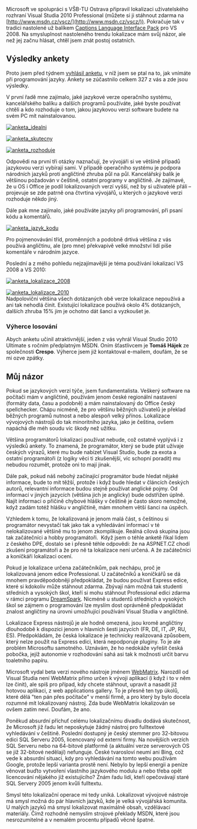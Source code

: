 <!-- dcterms:identifier = aspnetcz#293 -->
<!-- dcterms:title = Lokalizace vývojových nástrojů v podání Microsoftu -->
<!-- dcterms:abstract = Vyhodnocení ankety z minulého týdne, jakož i další postřehy k tématu lokalizace vývojových nástrojů. -->
<!-- np9:categoryId = 7 -->
<!-- x4w:category = Software -->
<!-- np9:authorId = 1 -->
<!-- np9:authorEmail = michal.valasek@altairis.cz -->
<!-- dcterms:creator = Michal Altair Valášek -->
<!-- dcterms:created = 2010-08-04T00:31:00.847+02:00 -->
<!-- dcterms:date = 2010-08-04T00:31:03.58+02:00 -->
<!-- x4w:pictureWidth = 150 -->
<!-- x4w:pictureHeight = 150 -->
<!-- x4w:pictureUrl = /perex-pictures/logo-vlajka.png -->

Microsoft ve spolupráci s VŠB-TU Ostrava připravil lokalizaci uživatelského rozhraní Visual Studia 2010 Professional (můžete si ji stáhnout zdarma na [http://www.msdn.cz/vscz/](http://www.msdn.cz/vscz/)). Pokračuje tak v tradici nastolené už balíkem [Captions Language Interface Pack](http://blogs.msdn.com/b/vyvojari/archive/2008/11/04/captions-language-interface-pack-v-1-0-for-visual-studio-2008.aspx) pro VS 2008. Na smysluplnost nastoleného trendu lokalizace mám svůj názor, ale než jej začnu hlásat, chtěl jsem znát postoj ostatních.

## Výsledky ankety

Proto jsem před týdnem [vyhlásil anketu](http://www.aspnet.cz/articles/292-jake-jazykove-verze-pouzivate-soutez-o-visual-studio-2010), v níž jsem se ptal na to, jak vnímáte při programování jazyky. Ankety se zúčastnilo celkem 327 z vás a zde jsou výsledky.

V první řadě mne zajímalo, jaké jazykové verze operačního systému, kancelářského balíku a dalších programů používáte, jaké byste používat chtěli a kdo rozhoduje o tom, jakou jazykovou verzi software budete na svém PC mít nainstalovanou.

[![anketa_idealni](https://www.cdn.altairis.cz/Blog/2010/20100804-anketa_idealni_thumb.png "anketa_idealni")](https://www.cdn.altairis.cz/Blog/2010/20100804-anketa_idealni_2.png)

[![anketa_skutecny](https://www.cdn.altairis.cz/Blog/2010/20100804-anketa_skutecny_thumb.png "anketa_skutecny")](https://www.cdn.altairis.cz/Blog/2010/20100804-anketa_skutecny_2.png)

[![anketa_rozhoduje](https://www.cdn.altairis.cz/Blog/2010/20100804-anketa_rozhoduje_thumb.png "anketa_rozhoduje")](https://www.cdn.altairis.cz/Blog/2010/20100804-anketa_rozhoduje_2.png)

Odpovědi na první tři otázky naznačují, že vývojáři si ve většině případů jazykovou verzi vybírají sami. V případě operačního systému je podpora národních jazyků proti angličtině zhruba půl na půl. Kancelářský balík je většinou požadován v češtině, ostatní programy v angličtině. Je zajímavé, že u OS i Office je podíl lokalizovaných verzí vyšší, než by si uživatelé přáli – projevuje se zde patrně ona čtvrtina vývojářů, u kterých o jazykové verzi rozhoduje někdo jiný.

Dále pak mne zajímalo, jaké používáte jazyky při programování, při psaní kódu a komentářů.

[![anketa_jazyk_kodu](https://www.cdn.altairis.cz/Blog/2010/20100804-anketa_jazyk_kodu_thumb.png "anketa_jazyk_kodu")](https://www.cdn.altairis.cz/Blog/2010/20100804-anketa_jazyk_kodu_2.png)

Pro pojmenovávání tříd, proměnných a podobně drtivá většina z vás používá angličtinu, ale (pro mne) překvapivě velké množství lidí píše komentáře v národním jazyce.

Poslední a z mého pohledu nejzajímavější je téma používání lokalizací VS 2008 a VS 2010:

[![anketa_lokalizace_2008](https://www.cdn.altairis.cz/Blog/2010/20100804-anketa_lokalizace_2008_thumb.png "anketa_lokalizace_2008")](https://www.cdn.altairis.cz/Blog/2010/20100804-anketa_lokalizace_2008_2.png)   

 [![anketa_lokalizace_2010](https://www.cdn.altairis.cz/Blog/2010/20100804-anketa_lokalizace_2010_thumb.png "anketa_lokalizace_2010")](https://www.cdn.altairis.cz/Blog/2010/20100804-anketa_lokalizace_2010_2.png)     
Nadpoloviční většina všech dotázaných obě verze lokalizace nepoužívá a ani tak nehodlá činit. Existující lokalizace používá okolo 4% dotázaných, dalších zhruba 15% jim je ochotno dát šanci a vyzkoušet je.    

### Výherce losování

Abych anketu učinil atraktivnější, jeden z vás vyhrál Visual Studio 2010 Ultimate s ročním předplatným MSDN. Oním šťastlivcem je **Tomáš Hájek** ze společnosti **Crespo**. Výherce jsem již kontaktoval e-mailem, doufám, že se mi ozve zpátky.

## Můj názor

Pokud se jazykových verzí týče, jsem fundamentalista. Veškerý software na počítači mám v angličtině, používám jenom české regionální nastavení (formáty data, času a podobně) a mám nainstalovaný do Office český spellchecker. Chápu nicméně, že pro většinu běžných uživatelů je překlad běžných programů nutnost a nebo alespoň velký přínos. Lokalizace vývojových nástrojů do tak minoritního jazyka, jako je čeština, ovšem napáchá dle méh soudu víc škody než užitku.

Většina programátorů lokalizaci používat nebude, což ostatně vyplývá i z výsledků ankety. To znamená, že programátor, který se bude ptát užívaje českých výrazů, které mu bude nabízet Visual Studio, bude za exota a ostatní programátoři (z logiky věci ti zkušenější, víc schopní poradit) mu nebudou rozumět, protože oni to mají jinak.

Dále pak, pokud náš nebohý začínající programátor bude hledat nějaké informace, bude to mít těžší, protože i když bude hledat v článcích českých autorů, relevantní informace budou stejně používat anglické pojmy. Od informací v jiných jazycích (většina jich je anglicky) bude odstřižen úplně. Najít informaci o přičině chybové hlášky v češtině je často skoro nemožné, když zadám totéž hlášku v angličtině, mám mnohem větší šanci na úspěch.

Vzhledem k tomu, že lokalizovaná je jenom malá část, s češtinou si programátor nevystačí tak jako tak a vyhledávání informací v té nelokalizované většině mu to jenom zkomplikuje. Reálná cílová skupina jsou tak začátečníci a hobby programátoři.  Když jsem o téhle anketě říkal lidem z českého DPE, dostalo se i přesně téhle odpovědi: že na ASPNET.CZ chodí zkušení programátoři a že pro ně ta lokalizace není určená. A že začátečníci a koníčkáři lokalizaci ocení.

Pokud je lokalizace určena začátečníkům, pak nechápu, proč je lokalizovaná jenom edice Professional. U začátečníků a koníčkářů se dá mnohem pravděpodobněji předpokládat, že budou používat Express edice, které si kdokoliv může stáhnout zdarma. Zbývají nám možná tak studenti středních a vysokých škol, kteří si mohu stáhnout Professional edici zdarma v rámci programu [DreamSpark](http://www.dreamspark.cz/). Nicméně u studentů středních a vysokých škol se zájmem o programování lze myslím dost oprávněně předpokládat znalost angličtiny na úrovni umožňující používání Visual Studia v angličtině.

Lokalizace Express nástrojů je ale hodně omezená, jsou kromě angličtiny dlouhodobě k dispozici jenom v hlavních šesti jazycích (FR, DE, IT, JP, RU, ES). Předpokládám, že česká lokalizace je technicky realizovaná způsobem, který nelze použít na Express edici, která nepodporuje pluginy. To je ale problém Microsoftu samotného. Uznávám, že ho nedokáže vyřešit česká pobočka, jejíž autonomie v rozhodování sahá asi tak k možnosti určit barvu toaletního papíru.

Microsoft vydal beta verzi nového nástroje jménem [WebMatrix](http://www.microsoft.com/web/webmatrix/download). Narozdíl od Visual Studia není WebMatrix přímo určen k vývoji aplikací (i když i to v něm lze činit), ale spíš pro případ, kdy chcete stáhnout, upravit a nasadit již hotovou aplikaci, z web applications gallery. To je přesně ten typ úkolů, které dělá "ten pán přes počítače" v menší firmě, a pro který by bylo docela rozumné mít lokalizovaný nástroj. Zda bude WebMatrix lokalizován se ovšem zatím neví. Doufám, že ano.

Poněkud absurdní příchuť celému lokalizačnímu divadlu dodává skutečnost, že Microsoft již řadu let neposkytuje žádný nástroj pro fulltextové vyhledávání v češtině. Poslední dostupný je český stemmer pro 32-bitovou edici SQL Serveru 2005, licencovaný od externí firmy. Na novějších verzích SQL Serveru nebo na 64-bitové platformě (a aktuální verze serverových OS se již 32-bitové nedělají) nefunguje. České tvarosloví neumí ani Bing, což vede k absurdní situaci, kdy pro vyhledávání na tomto webu používám Google, protože lepší varianta prostě není. Nebylo by lepší energii a peníze věnovat buďto vytvoření vlastního jazykového modulu a nebo třeba opět licencování nějakého již existujícího? Znám řadu lidí, kteří opečovávají staré SQL Servery 2005 jenom kvůli fulltextu.

Smysl této lokalizační operace mi tedy uniká. Lokalizovat vývojové nástroje má smysl možná do pár hlavních jazyků, kde je velká vývojářská komunita. U malých jazyků má smysl lokalizovat maximálně obsah, vzdělávací materiály. Čímž rozhodně nemyslím strojové překlady MSDN, které jsou nesrozumitelné a v nemalém procentu případů věcně špatné.